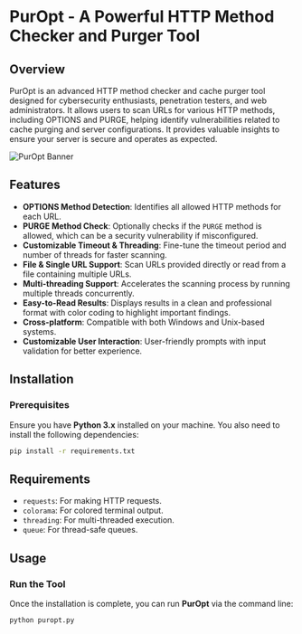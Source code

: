 # PurOpt - A Powerful HTTP Method Checker and Purger Tool

## Overview

PurOpt is an advanced HTTP method checker and cache purger tool designed for cybersecurity enthusiasts, penetration testers, and web administrators. It allows users to scan URLs for various HTTP methods, including OPTIONS and PURGE, helping identify vulnerabilities related to cache purging and server configurations. It provides valuable insights to ensure your server is secure and operates as expected.

![PurOpt Banner](path_to_banner_image.jp)

## Features

- **OPTIONS Method Detection**: Identifies all allowed HTTP methods for each URL.
- **PURGE Method Check**: Optionally checks if the `PURGE` method is allowed, which can be a security vulnerability if misconfigured.
- **Customizable Timeout & Threading**: Fine-tune the timeout period and number of threads for faster scanning.
- **File & Single URL Support**: Scan URLs provided directly or read from a file containing multiple URLs.
- **Multi-threading Support**: Accelerates the scanning process by running multiple threads concurrently.
- **Easy-to-Read Results**: Displays results in a clean and professional format with color coding to highlight important findings.
- **Cross-platform**: Compatible with both Windows and Unix-based systems.
- **Customizable User Interaction**: User-friendly prompts with input validation for better experience.

## Installation

### Prerequisites
Ensure you have **Python 3.x** installed on your machine. You also need to install the following dependencies:

```bash
pip install -r requirements.txt
```
## Requirements

- `requests`: For making HTTP requests.
- `colorama`: For colored terminal output.
- `threading`: For multi-threaded execution.
- `queue`: For thread-safe queues.

## Usage

### Run the Tool

Once the installation is complete, you can run **PurOpt** via the command line:

```bash
python puropt.py
